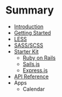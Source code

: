 # Summary

* [Introduction](README.md)
* [Getting Started](getting_started.md)
* [LESS](less.md)
* [SASS/SCSS](sassscss.md)
* [Starter Kit](starter_kit.md)
   * [Ruby on Rails](ruby_on_rails.md)
   * [Sails.js](sailsjs.md)
   * [Express.js](expressjs.md)
* [API Reference](api_reference.md)
* Apps
   * Calendar

